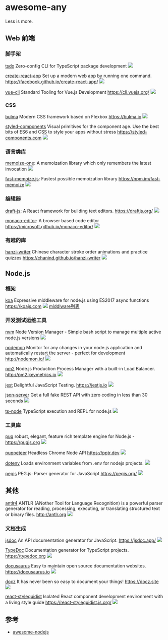 # awesome-any

Less is more.


## Web 前端

### 脚手架

[tsdx](https://github.com/palmerhq/tsdx) Zero-config CLI for TypeScript package development ![](https://img.shields.io/github/stars/palmerhq/tsdx.svg)

[create-react-app](https://github.com/facebook/create-react-app) Set up a modern web app by running one command. https://facebook.github.io/create-react-app/ ![](https://img.shields.io/github/stars/facebook/create-react-app.svg)

[vue-cli](https://github.com/vuejs/vue-cli) Standard Tooling for Vue.js Development https://cli.vuejs.org/ ![](https://img.shields.io/github/stars/vuejs/vue-cli.svg)

### CSS

[bulma](https://github.com/jgthms/bulma) Modern CSS framework based on Flexbox https://bulma.io ![](https://img.shields.io/github/stars/jgthms/bulma.svg)

[styled-components](https://github.com/styled-components/styled-components) Visual primitives for the component age. Use the best bits of ES6 and CSS to style your apps without stress https://styled-components.com ![](https://img.shields.io/github/stars/styled-components/styled-components.svg)


### 语言类库

[memoize-one](https://github.com/alexreardon/memoize-one): A memoization library which only remembers the latest invocation ![](https://img.shields.io/github/stars/alexreardon/memoize-one.svg)

[fast-memoize.js](https://github.com/caiogondim/fast-memoize.js):  Fastest possible memoization library https://npm.im/fast-memoize ![](https://img.shields.io/github/stars/caiogondim/fast-memoize.js.svg)


### 编辑器

[draft-js](https://github.com/facebook/draft-js): A React framework for building text editors. https://draftjs.org/ ![](https://img.shields.io/github/stars/facebook/draft-js.svg)

[monaco-editor](https://github.com/microsoft/monaco-editor): A browser based code editor https://microsoft.github.io/monaco-editor/ ![](https://img.shields.io/github/stars/microsoft/monaco-editor.svg)

### 有趣的库

[hanzi-writer](https://github.com/chanind/hanzi-writer) Chinese character stroke order animations and practice quizzes https://chanind.github.io/hanzi-writer ![](https://img.shields.io/github/stars/chanind/hanzi-writer.svg)


## Node.js


### 框架

[koa](https://github.com/koajs/koa) Expressive middleware for node.js using ES2017 async functions https://koajs.com ![](https://img.shields.io/github/stars/koajs/koa.svg) [middlware列表](https://github.com/koajs/koa/wiki)

### 开发测试运维工具

[nvm](https://github.com/creationix/nvm) Node Version Manager - Simple bash script to manage multiple active node.js versions ![](https://img.shields.io/github/stars/creationix/nvm.svg)

[nodemon](https://github.com/remy/nodemon) Monitor for any changes in your node.js application and automatically restart the server - perfect for development http://nodemon.io/ ![](https://img.shields.io/github/stars/remy/nodemon.svg)

[pm2](https://github.com/Unitech/pm2) Node.js Production Process Manager with a built-in Load Balancer. http://pm2.keymetrics.io ![](https://img.shields.io/github/stars/Unitech/pm2.svg)

[jest](https://github.com/facebook/jest) Delightful JavaScript Testing. https://jestjs.io ![](https://img.shields.io/github/stars/facebook/jest.svg)

[json-server](https://github.com/typicode/json-server) Get a full fake REST API with zero coding in less than 30 seconds  ![](https://img.shields.io/github/stars/typicode/json-server.svg)

[ts-node](https://github.com/TypeStrong/ts-node) TypeScript execution and REPL for node.js ![](https://img.shields.io/github/stars/TypeStrong/ts-node.svg)


### 工具库

[pug](https://github.com/pugjs/pug) robust, elegant, feature rich template engine for Node.js - <https://pugjs.org> ![](https://img.shields.io/github/stars/pugjs/pug.svg)

[puppeteer](https://github.com/GoogleChrome/puppeteer) Headless Chrome Node API https://pptr.dev ![](https://img.shields.io/github/stars/GoogleChrome/puppeteer.svg)

[dotenv](https://github.com/motdotla/dotenv) Loads environment variables from .env for nodejs projects. ![](https://img.shields.io/github/stars/motdotla/dotenv.svg)

[pegjs](https://github.com/pegjs/pegjs) PEG.js: Parser generator for JavaScript https://pegjs.org/ ![](https://img.shields.io/github/stars/pegjs/pegjs.svg)


## 其他

[antlr4](https://github.com/antlr/antlr4) ANTLR (ANother Tool for Language Recognition) is a powerful parser generator for reading, processing, executing, or translating structured text or binary files. http://antlr.org ![](https://img.shields.io/github/stars/antlr/antlr4.svg)

### 文档生成


[jsdoc](https://github.com/jsdoc/jsdoc) An API documentation generator for JavaScript. https://jsdoc.app/ ![](https://img.shields.io/github/stars/jsdoc/jsdoc.svg)

[TypeDoc](https://github.com/TypeStrong/TypeDoc) Documentation generator for TypeScript projects. https://typedoc.org ![](https://img.shields.io/github/stars/TypeStrong/TypeDoc.svg)

[docusaurus](https://github.com/facebook/docusaurus) Easy to maintain open source documentation websites. https://docusaurus.io ![](https://img.shields.io/github/stars/facebook/docusaurus.svg)

[docz](https://github.com/pedronauck/docz) It has never been so easy to document your things! https://docz.site ![](https://img.shields.io/github/stars/pedronauck/docz.svg)

[react-styleguidist](https://github.com/styleguidist/react-styleguidist) Isolated React component development environment with a living style guide https://react-styleguidist.js.org/ ![](https://img.shields.io/github/stars/styleguidist/react-styleguidist.svg)


## 参考

* [awesome-nodejs](https://github.com/sindresorhus/awesome-nodejs#command-line-utilities)
